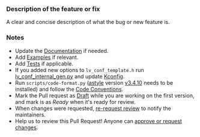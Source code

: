 ### Description of the feature or fix

A clear and concise description of what the bug or new feature is.

### Notes
- Update the [Documentation](https://github.com/lvgl/lvgl/tree/master/docs) if needed.
- Add [Examples](https://github.com/lvgl/lvgl/tree/master/examples) if relevant.
- Add [Tests](https://github.com/lvgl/lvgl/blob/master/tests/README.md) if applicable.
- If you added new options to `lv_conf_template.h` run [lv_conf_internal_gen.py](https://github.com/lvgl/lvgl/blob/master/scripts/lv_conf_internal_gen.py) and update [Kconfig](https://github.com/lvgl/lvgl/blob/master/Kconfig).
- Run `scripts/code-format.py` ([astyle](http://astyle.sourceforge.net/install.html) version [v3.4.10](https://github.com/szepeviktor/astyle/releases/tag/v3.4.10) needs to be installed) and follow the [Code Conventions](https://docs.lvgl.io/master/CODING_STYLE.html).
- Mark the Pull request as [Draft](https://docs.github.com/en/pull-requests/collaborating-with-pull-requests/proposing-changes-to-your-work-with-pull-requests/changing-the-stage-of-a-pull-request) while you are working on the first version, and mark is as _Ready_ when it's ready for review.
- When changes were requested, [re-request review](https://docs.github.com/en/pull-requests/collaborating-with-pull-requests/proposing-changes-to-your-work-with-pull-requests/requesting-a-pull-request-review) to notify the maintainers.
- Help us to review this Pull Request! Anyone can [approve or request changes](https://docs.github.com/en/pull-requests/collaborating-with-pull-requests/reviewing-changes-in-pull-requests/approving-a-pull-request-with-required-reviews).
